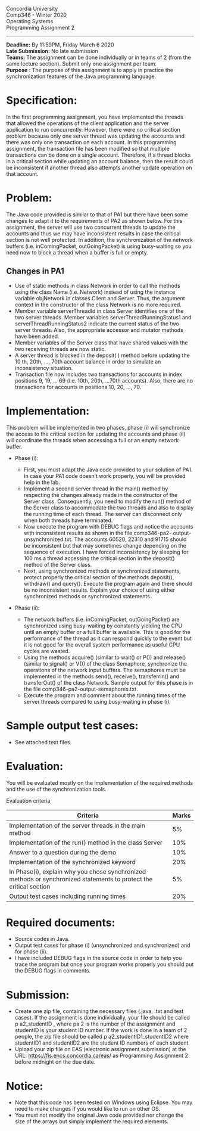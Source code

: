 Concordia University  
Comp346 - Winter 2020  
Operating Systems  
Programming Assignment 2  

---

**Deadline:** By 11:59PM, Friday March 6 2020  
**Late Submission:** No late submission  
**Teams:** The assignment can be done individually or in teams of 2 (from the same lecture section). Submit only one assignment per team.  
**Purpose** : The purpose of this assignment is to apply in practice the synchronization features of the Java programming language.  

# Specification:

In the first programming assignment, you have implemented the threads that
allowed the operations of the client application and the server application to run
concurrently. However, there were no critical section problem because only one server
thread was updating the accounts and there was only one transaction on each account.
In this programming assignment, the transaction file has been modified so that multiple
transactions can be done on a single account. Therefore, if a thread blocks in a critical
section while updating an account balance, then the result could be inconsistent if
another thread also attempts another update operation on that account.

# Problem:

The Java code provided is similar to that of PA1 but there have been some changes
to adapt it to the requirements of PA2 as shown below. For this assignment, the server
will use two concurrent threads to update the accounts and thus we may have
inconsistent results in case the critical section is not well protected. In addition, the
synchronization of the network buffers (i.e. inComingPacket, outGoingPacket) is using
busy-waiting so you need now to block a thread when a buffer is full or empty.

## Changes in PA1

* Use of static methods in class Network in order to call the methods using
the class Name (i.e. Network) instead of using the instance variable
objNetwork in classes Client and Server. Thus, the argument context in
the constructor of the class Network is no more required.
* Member variable serverThreadId in class Server identifies one of the
two server threads. Member variables serverThreadRunningStatus1 and
serverThreadRunningStatus2 indicate the current status of the two
server threads. Also, the appropriate accessor and mutator methods have
been added.
* Member variables of the Server class that have shared values with the
two receiving threads are now static.
* A server thread is blocked in the deposit( ) method before updating the
10 th, 20th, ..., 70th account balance in order to simulate an inconsistency
situation.
* Transaction file now includes two transactions for accounts in index
positions 9, 19, ... 69 (i.e. 10th, 20th, ...70th accounts). Also, there are no
transactions for accounts in positions 10, 20, ..., 70.

# Implementation:

This problem will be implemented in two phases, phase (i) will synchronize the
access to the critical section for updating the accounts and phase (ii) will coordinate
the threads when accessing a full or an empty network buffer.

* Phase (i):

    * First, you must adapt the Java code provided to your solution of
PA1. In case your PA1 code doesn’t work properly, you will be
provided help in the lab.
    * Implement a second server thread in the main() method by
respecting the changes already made in the constructor of the Server
class. Consequently, you need to modify the run() method of the
Server class to accommodate the two threads and also to display the
running time of each thread. The server can disconnect only when
both threads have terminated.
    * Now execute the program with DEBUG flags and notice the
accounts with inconsistent results as shown in the file comp346-pa2-
output-unsynchronized.txt. The accounts 60520, 22310 and 91715
should be inconsistent but that may sometimes change depending on
the sequence of execution. I have forced inconsistency by sleeping
for 100 ms a thread accessing the critical section in the deposit()
method of the Server class.
    * Next, using synchronized methods or synchronized statements,
protect properly the critical section of the methods deposit(),
withdraw() and query(). Execute the program again and there should
be no inconsistent results. Explain your choice of using either
synchronized methods or synchronized statements.

* Phase (ii):

    * The network buffers (i.e. inComingPacket, outGoingPacket) are
synchronized using busy-waiting by constantly yielding the CPU
until an empty buffer or a full buffer is available. This is good for
the performance of the thread as it can respond quickly to the event
but it is not good for the overall system performance as useful CPU
cycles are wasted.
    * Using the methods acquire() (similar to wait() or P()) and release()
(similar to signal() or V()) of the class Semaphore, synchronize the
operations of the network input buffers. The semaphores must be
implemented in the methods send(), receive(), transferrIn() and
transferOut() of the class Network. Sample output for this phase is
in the file comp346-pa2-output-semaphores.txt.
    * Execute the program and comment about the running times of the
server threads compared to using busy-waiting in phase (i).

# Sample output test cases:

* See attached text files.

# Evaluation:

You will be evaluated mostly on the implementation of the required methods and
the use of the synchronization tools.

Evaluation criteria

| Criteria                                                                                                           | Marks |
|--------------------------------------------------------------------------------------------------------------------|-------|
| Implementation of the server threads in the main method                                                            | 5%    |
| Implementation of the run() method in the class Server                                                             | 10%   |
| Answer to a question during the demo                                                                               | 10%   |
| Implementation of the synchronized keyword                                                                         | 20%   |
| In Phase(i), explain why you chose synchronized methods or synchronized statements to protect the critical section | 5%    |
| Output test cases including running times                                                                          | 20%   |

# Required documents:

* Source codes in Java.
* Output test cases for phase (i) (unsynchronized and synchronized) and for phase
(ii).
* I have included DEBUG flags in the source code in order to help you trace the
program but once your program works properly you should put the DEBUG
flags in comments.

# Submission:

* Create one zip file, containing the necessary files (.java, .txt and test cases). If
the assignment is done individually, your file should be called p a2_studentID ,
where pa 2 is the number of the assignment and studentID is your student ID
number. If the work is done in a team of 2 people, the zip file should be called
p a2_studentID1_studentID2 where studentID1 and studentID2 are the student
ID numbers of each student.
* Upload your zip file on EAS (electronic assignment submission) at the URL:
https://fis.encs.concordia.ca/eas/ as Programming Assignment 2 before
midnight on the due date.

# Notice:

* Note that this code has been tested on Windows using Eclipse. You may need
to make changes if you would like to run on other OS.
* You must not modify the original Java code provided nor change the size of
the arrays but simply implement the required elements.